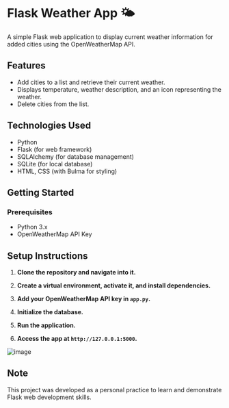 # Flask Weather App 🌤️

A simple Flask web application to display current weather information for added cities using the OpenWeatherMap API.


## Features
- Add cities to a list and retrieve their current weather.
- Displays temperature, weather description, and an icon representing the weather.
- Delete cities from the list.

## Technologies Used
- Python
- Flask (for web framework)
- SQLAlchemy (for database management)
- SQLite (for local database)
- HTML, CSS (with Bulma for styling)

## Getting Started

### Prerequisites
- Python 3.x
- OpenWeatherMap API Key

## Setup Instructions

1. **Clone the repository and navigate into it.**

2. **Create a virtual environment, activate it, and install dependencies.**

3. **Add your OpenWeatherMap API key in `app.py`.**

4. **Initialize the database.**

5. **Run the application.**

6. **Access the app at `http://127.0.0.1:5000`.**

![image](https://github.com/user-attachments/assets/3e546fa4-e49a-4c5c-bc2e-eb9fcad7bf58)


## Note

This project was developed as a personal practice to learn and demonstrate Flask web development skills.
